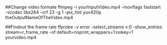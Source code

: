 ##Change video formate
ffmpeg -i yourInputVideo.mp4 -movflags faststart -vcodec libx264 -crf 23 -g 1 -pix_fmt yuv420p theOutputNameOfTheVideo.mp4

##Findout the frame rate
ffprobe -v error -select_streams v:0 -show_entries stream=r_frame_rate -of default=noprint_wrappers=1:nokey=1 yourvideo.mp4
